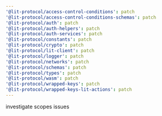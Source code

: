 ```yaml
---
'@lit-protocol/access-control-conditions': patch
'@lit-protocol/access-control-conditions-schemas': patch
'@lit-protocol/auth': patch
'@lit-protocol/auth-helpers': patch
'@lit-protocol/auth-services': patch
'@lit-protocol/constants': patch
'@lit-protocol/crypto': patch
'@lit-protocol/lit-client': patch
'@lit-protocol/logger': patch
'@lit-protocol/networks': patch
'@lit-protocol/schemas': patch
'@lit-protocol/types': patch
'@lit-protocol/wasm': patch
'@lit-protocol/wrapped-keys': patch
'@lit-protocol/wrapped-keys-lit-actions': patch
---
```


investigate scopes issues
